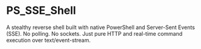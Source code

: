 # PS_SSE_Shell
A stealthy reverse shell built with native PowerShell and Server-Sent Events (SSE). No polling. No sockets. Just pure HTTP and real-time command execution over text/event-stream.
